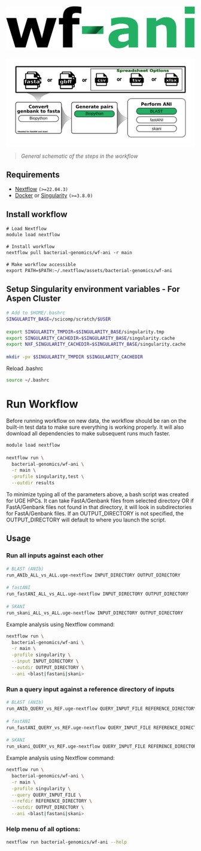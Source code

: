 <h1>
  <picture>
    <source media="(prefers-color-scheme: dark)" srcset="images/wf-ani_logo_dark.png">
    <img alt="bacterial-genomics/wf-ani" src="images/wf-ani_logo_light.png">
  </picture>
</h1>

![workflow](images/wf-ani_workflow.png)

> _General schematic of the steps in the workflow_

## Requirements

- [Nextflow](https://www.nextflow.io/docs/latest/getstarted.html#installation) `(>=22.04.3)`
- [Docker](https://docs.docker.com/engine/installation/) or [Singularity](https://www.sylabs.io/guides/3.0/user-guide/) `(>=3.8.0)`

## Install workflow

```
# Load Nextflow
module load nextflow

# Install workflow
nextflow pull bacterial-genomics/wf-ani -r main

# Make workflow accessible
export PATH=$PATH:~/.nextflow/assets/bacterial-genomics/wf-ani
```

## Setup Singularity environment variables - For Aspen Cluster

```bash
# Add to $HOME/.bashrc
SINGULARITY_BASE=/scicomp/scratch/$USER

export SINGULARITY_TMPDIR=$SINGULARITY_BASE/singularity.tmp
export SINGULARITY_CACHEDIR=$SINGULARITY_BASE/singularity.cache
export NXF_SINGULARITY_CACHEDIR=$SINGULARITY_BASE/singularity.cache

mkdir -pv $SINGULARITY_TMPDIR $SINGULARITY_CACHEDIR
```

Reload .bashrc

```bash
source ~/.bashrc
```

# Run Workflow

Before running workflow on new data, the workflow should be ran on the built-in test data to make sure everything is working properly. It will also download all dependencies to make subsequent runs much faster.

```bash
module load nextflow

nextflow run \
  bacterial-genomics/wf-ani \
  -r main \
  -profile singularity,test \
  --outdir results
```

To minimize typing all of the parameters above, a bash script was created for UGE HPCs. It can take FastA/Genbank files from selected directory OR if FastA/Genbank files not found in that directory, it will look in subdirectories for FastA/Genbank files. If an OUTPUT_DIRECTORY is not specified, the OUTPUT_DIRECTORY will default to where you launch the script.

## Usage

### Run all inputs against each other

```bash
# BLAST (ANIb)
run_ANIb_ALL_vs_ALL.uge-nextflow INPUT_DIRECTORY OUTPUT_DIRECTORY

# fastANI
run_fastANI_ALL_vs_ALL.uge-nextflow INPUT_DIRECTORY OUTPUT_DIRECTORY

# SKANI
run_skani_ALL_vs_ALL.uge-nextflow INPUT_DIRECTORY OUTPUT_DIRECTORY
```

Example analysis using Nextflow command:

```bash
nextflow run \
  bacterial-genomics/wf-ani \
  -r main \
  -profile singularity \
  --input INPUT_DIRECTORY \
  --outdir OUTPUT_DIRECTORY \
  --ani <blast|fastani|skani>
```

### Run a query input against a reference directory of inputs

```bash
# BLAST (ANIb)
run_ANIb_QUERY_vs_REF.uge-nextflow QUERY_INPUT_FILE REFERENCE_DIRECTORY OUTPUT_DIRECTORY

# fastANI
run_fastANI_QUERY_vs_REF.uge-nextflow QUERY_INPUT_FILE REFERENCE_DIRECTORY OUTPUT_DIRECTORY

# SKANI
run_skani_QUERY_vs_REF.uge-nextflow QUERY_INPUT_FILE REFERENCE_DIRECTORY OUTPUT_DIRECTORY
```

Example analysis using Nextflow command:

```bash
nextflow run \
  bacterial-genomics/wf-ani \
  -r main \
  -profile singularity \
  --query QUERY_INPUT_FILE \
  --refdir REFERENCE_DIRECTORY \
  --outdir OUTPUT_DIRECTORY \
  --ani <blast|fastani|skani>
```

### Help menu of all options:

```bash
nextflow run bacterial-genomics/wf-ani --help
```
